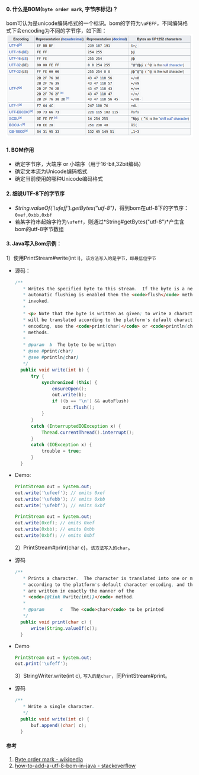 #### 0. 什么是BOM(`byte order mark`, 字节序标记)？

bom可认为是unicode编码格式的一个标识。bom的字符为`\uFEFF`，不同编码格式下会encoding为不同的字节序，如下图：
<img src="pic/1240-20210115021152039.png" title="" alt="bom encoding table" data-align="center">

#### 1. BOM作用

* 确定字节序，大端序 or 小端序（用于16-bit,32bit编码）
* 确定文本流为Unicode编码格式
* 确定当前使用的哪种Unicode编码格式

#### 2. 细说UTF-8下的字节序

* *String.valueOf('\ufeff').getBytes("utf-8")*，得到bom在utf-8下的字节序：`0xef,0xbb,0xbf`
* 若某字符串起始字符为`\ufeff`，则通过*String#getBytes("utf-8")*产生含bom的utf-8字节数组

#### 3. Java写入Bom示例：

1）使用PrintStream#write(int i)，`该方法写入的是字节，即最低位字节`

* 源码：
  
  ```java
  /**
     * Writes the specified byte to this stream.  If the byte is a newline and
     * automatic flushing is enabled then the <code>flush</code> method will be
     * invoked.
     *
     * <p> Note that the byte is written as given; to write a character that
     * will be translated according to the platform's default character
     * encoding, use the <code>print(char)</code> or <code>println(char)</code>
     * methods.
     *
     * @param  b  The byte to be written
     * @see #print(char)
     * @see #println(char)
     */
    public void write(int b) {
        try {
            synchronized (this) {
                ensureOpen();
                out.write(b);
                if ((b == '\n') && autoFlush)
                    out.flush();
            }
        }
        catch (InterruptedIOException x) {
            Thread.currentThread().interrupt();
        }
        catch (IOException x) {
            trouble = true;
        }
    }
  ```

* Demo:
  
  ```java
  PrintStream out = System.out;
  out.write('\ufeef'); // emits 0xef
  out.write('\ufebb'); // emits 0xbb
  out.write('\ufebf'); // emits 0xbf
  ```
  
  ```java
  PrintStream out = System.out;
  out.write(0xef); // emits 0xef
  out.write(0xbb); // emits 0xbb
  out.write(0xbf); // emits 0xbf
  ```
  
  2）PrintStream#print(char c)，`该方法写入的char`。

* 源码
  
  ```java
  /**
     * Prints a character.  The character is translated into one or more bytes
     * according to the platform's default character encoding, and these bytes
     * are written in exactly the manner of the
     * <code>{@link #write(int)}</code> method.
     *
     * @param      c   The <code>char</code> to be printed
     */
    public void print(char c) {
        write(String.valueOf(c));
    }
  ```

* Demo
  
  ```java
  PrintStream out = System.out;
  out.print('\ufeff');
  ```
  
  3）StringWriter.write(int c), `写入的是char`，同PrintStream#print。

* 源码
  
  ```java
  /**
     * Write a single character.
     */
    public void write(int c) {
        buf.append((char) c);
    }
  ```

#### 参考

1. [Byte order mark - wikipedia](https://en.wikipedia.org/wiki/Byte_order_mark)
2. [how-to-add-a-utf-8-bom-in-java - stackoverflow](https://stackoverflow.com/questions/4389005/how-to-add-a-utf-8-bom-in-java)